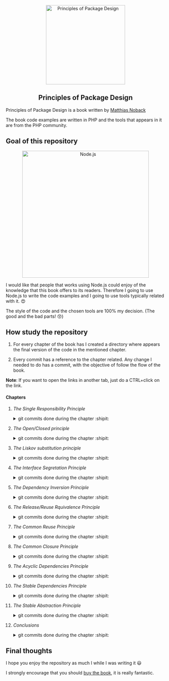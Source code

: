 <p align="center">
  <a href="https://www.apress.com/gp/book/9781484241189">
    <img alt="Principles of Package Design" src="https://images.springer.com/sgw/books/big/9781484241189.jpg" width="250" />
  </a>
</p>
<h2 align="center">
 Principles of Package Design <br>
</h2>

Principles of Package Design is a book written by [Matthias Noback](https://matthiasnoback.nl/)

The book code examples are written in PHP and the tools that appears in it are from the PHP community.

## Goal of this repository

<p align="center">
  <a href="https://nodejs.org/">
    <img
      alt="Node.js"
      src="https://nodejs.org/static/images/logo-light.svg"
      width="400"
    />
  </a>
</p>

I would like that people that works using Node.js could enjoy of the knowledge that this book offers to its readers. Therefore I going to use Node.js to write the code examples and I going to use tools typically related with it. :heart_eyes:

The style of the code and the chosen tools are 100% my decision. (The good and the bad parts! :kissing_closed_eyes:)

## How study the repository

1. For every chapter of the book has I created a directory
   where appears the final version of the code in the mentioned chapter.

2. Every commit has a reference to the chapter related. Any change I needed to do has a commit, with the objective of follow the flow of the book.

**Note**: If you want to open the links in another tab, just do a CTRL+click on the link.

#### Chapters

1.  _The Single Responsibility Principle_

    <details><summary>git commits done during the chapter :shipit:</summary>
     <p>
      - <a href="https://github.com/devcorpio/principles-of-package-design/commit/f378ccb">Initial commit</a><br>
      - <a href="https://github.com/devcorpio/principles-of-package-design/commit/265c9b6">update README</a><br>
      - <a href="https://github.com/devcorpio/principles-of-package-design/commit/1b28ca6">In order to commit formatted code I installed prettier, pretty-quick and husky</a><br>
      - <a href="https://github.com/devcorpio/principles-of-package-design/commit/822d1e7">adding gitignore file</a><br>
      - <a href="https://github.com/devcorpio/principles-of-package-design/commit/26fa2cc">adding prettier config file</a><br>
      - <a href="https://github.com/devcorpio/principles-of-package-design/commit/395c7e0">creating confirmationMailMailer using a factory function with too many responsibilities</a><br>
      - <a href="https://github.com/devcorpio/principles-of-package-design/commit/8bc0925">extracting the creation of confirmation mail responsibility into his own place</a><br>
      - <a href="https://github.com/devcorpio/principles-of-package-design/commit/51489e7">refactoring confirmationMailMailer to reduce its responsibilities and use instead confirmationMailFactory</a><br>
      - <a href="https://github.com/devcorpio/principles-of-package-design/commit/09f676b">renaming confirmationMailMailer file</a>
     </p>
    </details>

2.  _The Open/Closed principle_

    <details><summary>git commits done during the chapter :shipit:</summary>
     <p>
      - <a href="https://github.com/devcorpio/principles-of-package-design/commit/8de78eb">create a genericEncoder that violates the open/closed principle</a><br>
      - <a href="https://github.com/devcorpio/principles-of-package-design/commit/0ac5c23">worsen the genericEncoder adding a case for yaml format</a><br>
      - <a href="https://github.com/devcorpio/principles-of-package-design/commit/c4ee242">worsen the genericEncoder adding the method prepareData that also violates the open/closed principle</a><br>
       - <a href="https://github.com/devcorpio/principles-of-package-design/commit/96193de">creating 3 different encoders that implements an interface, in this case I'm trusting in duck typing due the lack of interfaces in javascript language unless you use flowjs or an superset like typescript</a><br>
       - <a href="https://github.com/devcorpio/principles-of-package-design/commit/a08b781">creating a encodeFactory whose only responsibility is to create encoders based in the given format</a><br>
       - <a href="https://github.com/devcorpio/principles-of-package-design/commit/a14b46f">refactoring genericEncoder to use the encoder factory</a><br>
       - <a href="https://github.com/devcorpio/principles-of-package-design/commit/b06e05d">making encoderFactory open for extension injecting factories</a><br>
       - <a href="https://github.com/devcorpio/principles-of-package-design/commit/bdb6adf">creating another mandatory method for the encoders: prepareData</a><br>
       - <a href="https://github.com/devcorpio/principles-of-package-design/commit/dc74dde">using prepareData of the specific encoder, however we just introduced temporal coupling...</a><br>
       - <a href="https://github.com/devcorpio/principles-of-package-design/commit/dee4183">removing the temporal cooupling :), who knows, maybe even it is not longer necesary the existence of genericEnconder, instead we could use the encodeFactory whenever we need it :)</a><br>
     </p>
    </details>

3.  _The Liskov substitution principle_

    <details><summary>git commits done during the chapter :shipit:</summary> 
     <p>
      - <a href="https://github.com/devcorpio/principles-of-package-design/commit/afc3aa2">adding dropbox specific implementation of fileinterface where change Owner has not implementation, this is not be a good example of a good substitute, calling that method will crash the application</a><br>
      - <a href="https://github.com/devcorpio/principles-of-package-design/commit/f818d26">instead of throwing exception, don't do nothing... silent behavior... we are lying to the user of our class...</a><br>
      - <a href="https://github.com/devcorpio/principles-of-package-design/commit/1922cf0">splitting interfaces in order to avoid to need to throw an error or not make something if some user uses changeOwner in a class that not have implementation</a><br>
     </p>
    </details>

4.  _The Interface Segretation Principle_

    <details><summary>git commits done during the chapter :shipit:</summary> 
     <p>
      - <a href="https://github.com/devcorpio/principles-of-package-design/commit/4ce1081">example of a serviceContainer that implements a interface that violates the interface segregation principle</a><br>
      - <a href="https://github.com/devcorpio/principles-of-package-design/commit/e8d3c8f">separating the virtual interfaces I created, that allows one client use only what need, set, get or both :)</a><br>
      - <a href="https://github.com/devcorpio/principles-of-package-design/commit/0917c3c">kernel code expect a service container that only need the method set</a><br>
      - <a href="https://github.com/devcorpio/principles-of-package-design/commit/c7977bc">a example of controller that  expect a service container that only need the method get</a><br>
      - <a href="https://github.com/devcorpio/principles-of-package-design/commit/c90e001">userRepository it is depending of a concrete class instead of a interface</a><br>
      - <a href="https://github.com/devcorpio/principles-of-package-design/commit/0a29dff">making getUnitOfWork public to use in the new file query.js, automatically all the clients of entityManager depend of this method too, regardless if they use it, can cause backward compatibility problems...</a><br>
      - <a href="https://github.com/devcorpio/principles-of-package-design/commit/3a3cf49">adding role and header interfaces to use in entityManager</a><br>
     </p>
    </details>

5.  _The Dependency Inversion Principle_

    <details><summary>git commits done during the chapter :shipit:</summary> 
     <p>
      - <a href="https://github.com/devcorpio/principles-of-package-design/commit/fbc4fb5">creating fizzbuzz function</a><br>
      - <a href="https://github.com/devcorpio/principles-of-package-design/commit/9d5789d">making fizzBuzz open for extension, step 1</a><br>
      - <a href="https://github.com/devcorpio/principles-of-package-design/commit/9bea4e9">making fizzBuzz open for extension finished, and right now with the rules is depending on abstractions, an example of the inversion principle</a><br>
      - <a href="https://github.com/devcorpio/principles-of-package-design/commit/7043373">adding authentication function that violates SRP, open close andependency inversion among others</a><br>
      - <a href="https://github.com/devcorpio/principles-of-package-design/commit/a6f1b3b">making authentication depending of a concrete class of userProvider, dependency inversion still is been violated</a><br>
      - <a href="https://github.com/devcorpio/principles-of-package-design/commit/ed00a64">authentication is not depending in connection anymore, now depends in an abstraction</a><br>
     </p>
    </details>

6.  _The Release/Reuse Rquivalence Principle_

    <details><summary>git commits done during the chapter :shipit:</summary>
     <p>
      - No commits here, a chapter with good tips :)
     </p>
    </details>

7.  _The Common Reuse Principle_

    <details><summary>git commits done during the chapter :shipit:</summary>
     <p>
      - No commits here, a chapter with good tips :)
     </p>
    </details>

8.  _The Common Closure Principle_

    <details><summary>git commits done during the chapter :shipit:</summary>
     <p>
      - No commits here, a chapter with good tips :)
     </p>
    </details>

9.  _The Acyclic Dependencies Principle_

    <details><summary>git commits done during the chapter :shipit:</summary>
     <p>
      - No commits here, a chapter with good tips :)
     </p>
    </details>

10. _The Stable Dependencies Principle_


    <details><summary>git commits done during the chapter :shipit:</summary>
     <p>
      - No commits here, a chapter with good tips :)
     </p>
    </details>

11. _The Stable Abstraction Principle_


    <details><summary>git commits done during the chapter :shipit:</summary>
     <p>
      - No commits here, a chapter with good tips :)
     </p>
    </details>

12. _Conclusions_


    <details><summary>git commits done during the chapter :shipit:</summary>
     <p>
      - No commits here, a chapter with good tips :)
     </p>
    </details>

## Final thoughts

I hope you enjoy the repository as much I while I was writing it :smiley:

I strongly encourage that you should [buy the book](https://www.amazon.com/Principles-Package-Design-Creating-Components/dp/1484241185), it is really fantastic.
